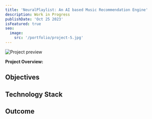 ```yaml
---
title: 'NeuralPlaylist: An AI based Music Recommendation Engine'
description: Work in Progress
publishDate: 'Oct 25 2023'
isFeatured: true
seo:
  image:
    src: '/portfolio/project-5.jpg'
---
```


![Project preview](/portfolio/project-5.jpg)


**Project Overview:**

## Objectives


## Technology Stack



## Outcome

